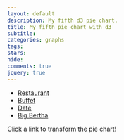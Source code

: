 ```yaml
---
layout: default
description: My fifth d3 pie chart.
title: My fifth pie chart with d3
subtitle:
categories: graphs
tags:
stars:
hide:
comments: true
jquery: true
---
```




<div id="fifth-pie"></div>



<ul id="options" class="no-bullets">
    <li><a href="{{site.url}}/{{page.url}}#restaurant">Restaurant</a> </li>
    <li><a href="#buffet">Buffet</a> </li>
    <li><a href="#date">Date</a> </li>
    <li><a href="#bigBertha">Big Bertha</a> </li>
</ul>

Click a link to transform the pie chart!

<script src='{{ site.url }}/js/my-fifth-pie-chart.js'> </script>
